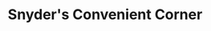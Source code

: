 ---
title: "Snyder's Convenient Corner"
url: /city-of-gloversville/snyders-convenient-corner/
shop: Feinkost
---